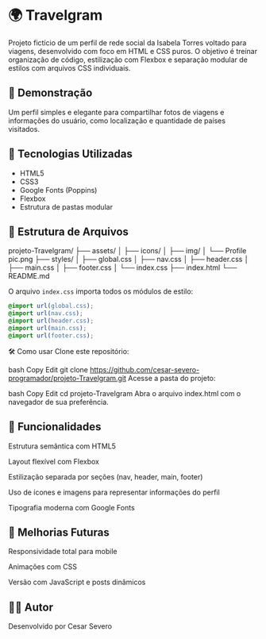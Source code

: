 # 🌍 Travelgram

Projeto fictício de um perfil de rede social da Isabela Torres voltado para viagens, desenvolvido com foco em HTML e CSS puros. O objetivo é treinar organização de código, estilização com Flexbox e separação modular de estilos com arquivos CSS individuais.

## 📸 Demonstração

Um perfil simples e elegante para compartilhar fotos de viagens e informações do usuário, como localização e quantidade de países visitados.

## 🚀 Tecnologias Utilizadas

- HTML5
- CSS3
- Google Fonts (Poppins)
- Flexbox
- Estrutura de pastas modular

## 💼 Estrutura de Arquivos

projeto-Travelgram/ ├── assets/ │ ├── icons/ │ ├── img/ │ └── Profile pic.png ├── styles/ │ ├── global.css │ ├── nav.css │ ├── header.css │ ├── main.css │ ├── footer.css │ └── index.css ├── index.html └── README.md

O arquivo `index.css` importa todos os módulos de estilo:

```css
@import url(global.css);
@import url(nav.css);
@import url(header.css);
@import url(main.css);
@import url(footer.css);
```

🛠️ Como usar
Clone este repositório:

bash
Copy
Edit
git clone https://github.com/cesar-severo-programador/projeto-Travelgram.git
Acesse a pasta do projeto:

bash
Copy
Edit
cd projeto-Travelgram
Abra o arquivo index.html com o navegador de sua preferência.

## 📝 Funcionalidades
Estrutura semântica com HTML5

Layout flexível com Flexbox

Estilização separada por seções (nav, header, main, footer)

Uso de ícones e imagens para representar informações do perfil

Tipografia moderna com Google Fonts

## 📌 Melhorias Futuras
 Responsividade total para mobile

 Animações com CSS

 Versão com JavaScript e posts dinâmicos

## 👨‍💻 Autor
Desenvolvido por Cesar Severo
